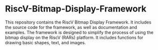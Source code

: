 # RiscV-Bitmap-Display-Framework
This repository contains the RiscV Bitmap Display Framework. It includes the source code for the framework, as well as documentation and examples. The framework is designed to simplify the process of using the bitmap display on the RiscV (RARs) platform. It includes functions for drawing basic shapes, text, and images. 
